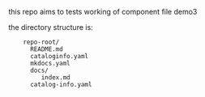 this repo aims to tests working of component file demo3

the directory structure is:

		repo-root/
		  README.md
		  cataloginfo.yaml
		  mkdocs.yaml
		  docs/ 
		     index.md
		  catalog-info.yaml
